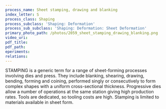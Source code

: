 ```yaml
---
process_name: Sheet stamping, drawing and blanking
index_letter: S
process_class: Shaping
process_subclass: 'Shaping: Deformation'
process_sub_subclass: 'Shaping: Deformation: Sheet Deformation'
primary_photo_path: /photos/2059_sheet_stamping_drawing_blanking.png
video_uri:
pdf_title:
pdf_path:
eperiments:
relations:
---
```


STAMPING is a generic term for a range of sheet-forming processes involving dies and press. They include blanking, shearing, drawing, bending, forming and coining, performed singly or consecutively to form complex shapes with a uniform cross-sectional thickness. Progressive dies allow a number of operations at the same station giving high production rates. Tools are dedicated, so tooling costs are high. Stamping is limited to materials available in sheet form.